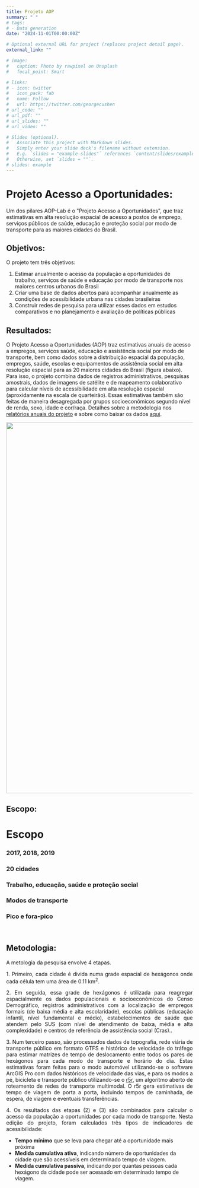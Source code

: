 ```yaml
---
title: Projeto AOP
summary: " "
# tags:
# - Data generation
date: "2024-11-01T00:00:00Z"

# Optional external URL for project (replaces project detail page).
external_link: ""

# image:
#   caption: Photo by rawpixel on Unsplash
#   focal_point: Smart

# links:
# - icon: twitter
#   icon_pack: fab
#   name: Follow
#   url: https://twitter.com/georgecushen
# url_code: ""
# url_pdf: ""
# url_slides: ""
# url_video: ""

# Slides (optional).
#   Associate this project with Markdown slides.
#   Simply enter your slide deck's filename without extension.
#   E.g. `slides = "example-slides"` references `content/slides/example-slides.md`.
#   Otherwise, set `slides = ""`.
# slides: example
---
```


# Projeto Acesso a Oportunidades:

Um dos pilares AOP-Lab é o "Projeto Acesso a Oportunidades", que traz estimativas em alta resolução espacial de acesso a postos de emprego, serviços públicos de saúde, educação e proteção social por modo de transporte para as maiores cidades do Brasil.

## Objetivos:

<p align="justify">
O projeto tem três objetivos:

 1. Estimar anualmente o acesso da população a oportunidades de trabalho, serviços de saúde e educação por modo de transporte nos maiores centros urbanos do Brasil
 2. Criar uma base de dados abertos para acompanhar anualmente as condições de acessibilidade urbana nas cidades brasileiras
 3. Construir redes de pesquisa para utilizar esses dados em estudos comparativos e no planejamento e avaliação de políticas públicas
</p>


## Resultados:

<p align="justify"> 

O Projeto Acesso a Oportunidades (AOP) traz estimativas anuais de acesso a empregos, serviços saúde, educação e assistência social por modo de transporte, bem como dados sobre a distribuição espacial da população, empregos, saúde, escolas e equipamentos de assistência social em alta resolução espacial para as 20 maiores cidades do Brasil (figura abaixo). Para isso, o projeto combina dados de registros administrativos, pesquisas amostrais, dados de imagens de satélite e de mapeamento colaborativo para calcular níveis de acessibilidade em alta resolução espacial (aproxidamente na escala de quarteirão). Essas estimativas também são feitas de maneira desagregada por grupos socioeconômicos segundo nível de renda, sexo, idade e cor/raça. Detalhes sobre a metodologia nos <a href="https://www.ipea.gov.br/acessooportunidades/publicacoes/">relatórios anuais do projeto</a> e sobre como baixar os dados <a href="../dados/">aqui</a>.

</p>

<p align="center">
<img align="center" src="/acessooportunidades/img/munis_2017_2019.png" width="1000">
</p>


## Escopo:

<div class="container">
  <div class="row featurette">
  <div class="col-md-12 section-heading">
    <h1>Escopo</h1>
  </div>
  <div class="col-md-12">
  </div>
    <div class="col-sm-12 col-md-6 col-lg-3">
    <div class = "icon"><i class="fas fa-calendar fa-2x"></i></div>
    <h3>2017, 2018, 2019</h3>
  </div>
  <div class="col-sm-12 col-md-6 col-lg-3">
    <div class = "icon"><i class="fas fa-city fa-2x"></i></div>
    <h3>20 cidades</h3>
  </div>
  <div class="col-sm-12 col-md-6 col-lg-6">
    <div class = "icon"><i class="fas fa-building fa-2x"></i></div>
    <div class = "icon"><i class="fas fa-school fa-2x"></i></div>
    <div class = "icon"><i class="fas fa-hospital fa-2x"></i></div>
    <div class = "icon"><i class="fas fa-hands-holding-circle fa-2x"></i></div>
    <h3>Trabalho, educação, saúde e proteção social</h3>
  </div>
    <div class="col-sm-12 col-md-6 col-lg-6">
    <div class = "icon"><i class="fas fa-bus fa-2x"></i></div>
    <div class = "icon"><i class="fas fa-car fa-2x"></i></div>
    <div class = "icon"><i class="fas fa-walking fa-2x"></i></div>
    <div class = "icon"><i class="fas fa-bicycle fa-2x"></i></div>
    <h3>Modos de transporte</h3>
  </div>
  <div class="col-sm-12 col-md-6 col-lg-5">
    <div class = "icon"><i class="fas fa-clock fa-2x"></i></div>
    <h3>Pico e  fora-pico</h3>
  </div>
  </div>
  </div>


<br>

## Metodologia:

A metologia da pesquisa envolve 4 etapas.

<p align="justify"> 
 1. Primeiro, cada cidade é divida numa grade espacial de hexágonos onde cada célula tem uma área de 0.11 km<sup>2</sup>. 
</p>

<p align="justify"> 
 2. Em seguida, essa grade de hexágonos é utilizada para reagregar espacialmente os dados populacionais e socioeconômicos do Censo Demográfico, registros administrativos com a localização de empregos formais (de baixa média e alta escolaridade), escolas públicas (educação infantil, nível fundamental e médio), estabelecimentos de saúde que atendem pelo SUS (com nível de atendimento de baixa, média e alta complexidade) e  centros de referência de assistência social (Cras)..
</p>
 
<p align="justify"> 
 3. Num terceiro passo, são processados dados de topografia, rede viária de transporte público em formato GTFS e histórico de velocidade do tráfego para estimar matrizes de tempo de deslocamento entre todos os pares de hexágonos para cada modo de transporte e horário do dia. Estas estimativas foram feitas para o modo automóvel utilizando-se o software ArcGIS Pro com dados históricos de velocidade das vias, e para os modos a pé, bicicleta e transporte público utilizando-se o <a href="https://ipeagit.github.io/r5r/" target="_blank">r5r</a>, um algoritmo aberto de roteamento de redes de transporte multimodal. O r5r gera estimativas de tempo de viagem de porta a porta, incluindo tempos de caminhada, de espera, de viagem e eventuais transferências.
</p>


<p align="justify"> 
 4. Os resultados das etapas (2) e (3) são combinados para calcular o acesso da população a oportunidades por cada modo de transporte. Nesta edição do projeto, foram calculados três tipos de indicadores de acessibilidade: </p>

 * <strong>Tempo mínimo</strong> que se leva para chegar até a oportunidade mais próxima
 * <strong>Medida cumulativa ativa</strong>, indicando número de oportunidades da cidade que são acessíveis em determinado tempo de viagem.
 * <strong>Medida cumulativa passiva</strong>, indicando por quantas pessoas cada hexágono da cidade pode ser acessado em determinado tempo de viagem.
